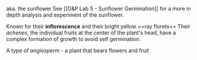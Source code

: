 aka. the sunflower
See [[O&P Lab 5 - Sunflower Germination]] for a more in depth analysis and experiment of the sunflower.

Known for their **inflorescence** and their bright yellow ==ray florets==
Their *achenes*, the individual fruits at the center of the plant's head, have a complex formation of growth to avoid self germination.

A type of *angiosperm* - a plant that bears flowers and fruit